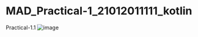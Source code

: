# MAD_Practical-1_21012011111_kotlin
Practical-1.1
![image](https://github.com/Yugpatel6112/MAD_Practical-1_21012011111_kotlin/assets/98756692/643d5cd3-7d1b-4b05-9942-ed84e03a58d8)
